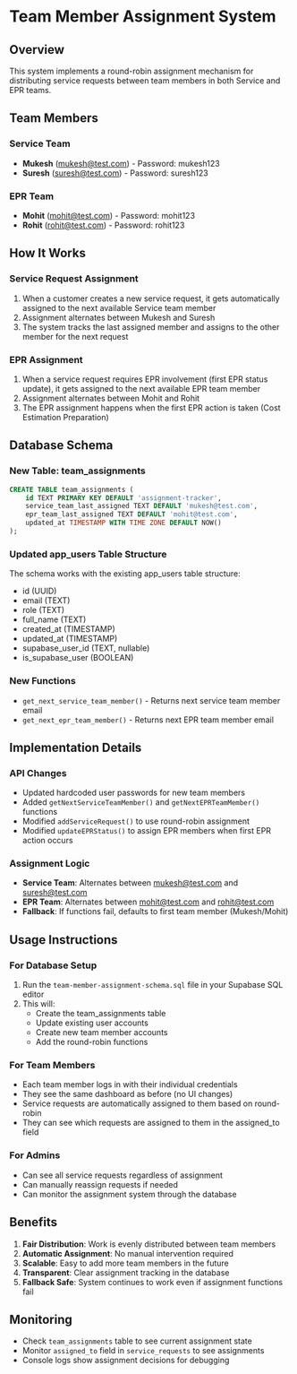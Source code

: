 # Team Member Assignment System

## Overview
This system implements a round-robin assignment mechanism for distributing service requests between team members in both Service and EPR teams.

## Team Members

### Service Team
- **Mukesh** (mukesh@test.com) - Password: mukesh123
- **Suresh** (suresh@test.com) - Password: suresh123

### EPR Team  
- **Mohit** (mohit@test.com) - Password: mohit123
- **Rohit** (rohit@test.com) - Password: rohit123

## How It Works

### Service Request Assignment
1. When a customer creates a new service request, it gets automatically assigned to the next available Service team member
2. Assignment alternates between Mukesh and Suresh
3. The system tracks the last assigned member and assigns to the other member for the next request

### EPR Assignment
1. When a service request requires EPR involvement (first EPR status update), it gets assigned to the next available EPR team member
2. Assignment alternates between Mohit and Rohit
3. The EPR assignment happens when the first EPR action is taken (Cost Estimation Preparation)

## Database Schema

### New Table: team_assignments
```sql
CREATE TABLE team_assignments (
    id TEXT PRIMARY KEY DEFAULT 'assignment-tracker',
    service_team_last_assigned TEXT DEFAULT 'mukesh@test.com',
    epr_team_last_assigned TEXT DEFAULT 'mohit@test.com',
    updated_at TIMESTAMP WITH TIME ZONE DEFAULT NOW()
);
```

### Updated app_users Table Structure
The schema works with the existing app_users table structure:
- id (UUID)
- email (TEXT)
- role (TEXT)
- full_name (TEXT)
- created_at (TIMESTAMP)
- updated_at (TIMESTAMP)
- supabase_user_id (TEXT, nullable)
- is_supabase_user (BOOLEAN)

### New Functions
- `get_next_service_team_member()` - Returns next service team member email
- `get_next_epr_team_member()` - Returns next EPR team member email

## Implementation Details

### API Changes
- Updated hardcoded user passwords for new team members
- Added `getNextServiceTeamMember()` and `getNextEPRTeamMember()` functions
- Modified `addServiceRequest()` to use round-robin assignment
- Modified `updateEPRStatus()` to assign EPR members when first EPR action occurs

### Assignment Logic
- **Service Team**: Alternates between mukesh@test.com and suresh@test.com
- **EPR Team**: Alternates between mohit@test.com and rohit@test.com
- **Fallback**: If functions fail, defaults to first team member (Mukesh/Mohit)

## Usage Instructions

### For Database Setup
1. Run the `team-member-assignment-schema.sql` file in your Supabase SQL editor
2. This will:
   - Create the team_assignments table
   - Update existing user accounts
   - Create new team member accounts
   - Add the round-robin functions

### For Team Members
- Each team member logs in with their individual credentials
- They see the same dashboard as before (no UI changes)
- Service requests are automatically assigned to them based on round-robin
- They can see which requests are assigned to them in the assigned_to field

### For Admins
- Can see all service requests regardless of assignment
- Can manually reassign requests if needed
- Can monitor the assignment system through the database

## Benefits
1. **Fair Distribution**: Work is evenly distributed between team members
2. **Automatic Assignment**: No manual intervention required
3. **Scalable**: Easy to add more team members in the future
4. **Transparent**: Clear assignment tracking in the database
5. **Fallback Safe**: System continues to work even if assignment functions fail

## Monitoring
- Check `team_assignments` table to see current assignment state
- Monitor `assigned_to` field in `service_requests` to see assignments
- Console logs show assignment decisions for debugging
